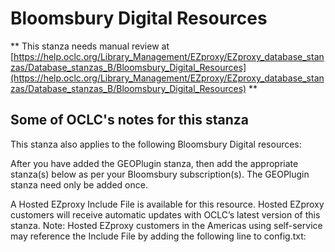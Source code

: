 # Bloomsbury Digital Resources
** This stanza needs manual review at [https://help.oclc.org/Library_Management/EZproxy/EZproxy_database_stanzas/Database_stanzas_B/Bloomsbury_Digital_Resources](https://help.oclc.org/Library_Management/EZproxy/EZproxy_database_stanzas/Database_stanzas_B/Bloomsbury_Digital_Resources) **

## Some of OCLC's notes for this stanza

This stanza also applies to the following Bloomsbury Digital resources:

After you have added the GEOPlugin stanza, then add the appropriate stanza(s) below as per your Bloomsbury subscription(s). The GEOPlugin stanza need only be added once.

A Hosted EZproxy Include File is available for this resource. Hosted EZproxy customers will receive automatic updates with OCLC&rsquo;s latest version of this stanza. Note: Hosted EZproxy customers in the Americas using self-service may reference the Include File by adding the following line to config.txt:

&nbsp;
